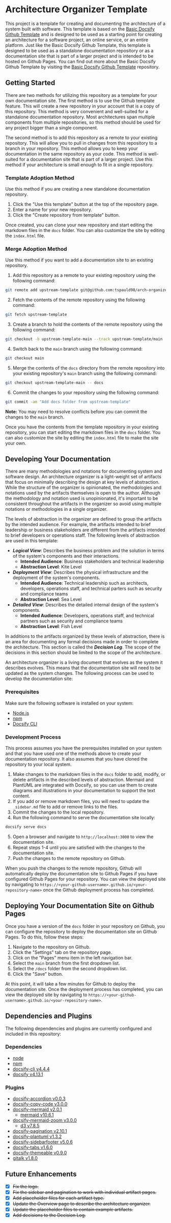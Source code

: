 # Architecture Organizer Template

This project is a template for creating and documenting the architecture of a system built with software.  This template is based on the [Basic Docsify Github Template](https://github.com/tspauld98/basic-docsify-gh-template) and is designed to be used as a starting point for creating an architecture for a software project, an online service, or an entire platform.  Just like the Basic Docsify Github Template, this template is designed to be used as a standalone documentation repository or as a documentation site that is part of a larger project and is intended to be hosted on Github Pages.  You can find out more about the Basic Docsify Github Template by visiting the [Basic Docsify Github Template](https://github.com/tspauld98/basic-docsify-gh-template) repository.

## Getting Started

There are two methods for utilizing this repository as a template for your own documentation site. The first method is to use the Github template feature. This will create a new repository in your account that is a copy of this repository. This method is very convenient and well-suited for a standalone documentation repository. Most architectures span multiple components from multiple repositories, so this method should be used for any project bigger than a single component.

The second method is to add this repository as a remote to your existing repository. This will allow you to pull in changes from this repository to a branch in your repository. This method allows you to keep your documentation in the same repository as your code. This method is well-suited for a documentation site that is part of a larger project. Use this method if your architecture is small enough to fit in a single repository.

### Template Adoption Method

Use this method if you are creating a new standalone documentation repository.

1. Click the "Use this template" button at the top of the repository page.
2. Enter a name for your new repository.
3. Click the "Create repository from template" button.

Once created, you can clone your new repository and start editing the markdown files in the `docs` folder. You can also customize the site by editing the `index.html` file.

### Merge Adoption Method

Use this method if you want to add a documentation site to an existing repository.

1. Add this repository as a remote to your existing repository using the following command:

```bash
git remote add upstream-template git@github.com:tspauld98/arch-organizer-template.git
```

2. Fetch the contents of the remote repository using the following command:

```bash
git fetch upstream-template
```

3. Create a branch to hold the contents of the remote repository using the following command:

```bash
git checkout -b upstream-template-main --track upstream-template/main
```

4. Switch back to the `main` branch using the following command:

```bash
git checkout main
```

5. Merge the contents of the `docs` directory from the remote repository into your existing repository's `main` branch using the following command:

```bash
git checkout upstream-template-main -- docs
```

6. Commit the changes to your repository using the following command:

```bash
git commit -am "Add docs folder from upstream-template"
```

**Note:** You may need to resolve conflicts before you can commit the changes to the `main` branch.

Once you have the contents from the template repository in your existing repository, you can start editing the markdown files in the `docs` folder. You can also customize the site by editing the `index.html` file to make the site your own.

## Developing Your Documentation

There are many methodologies and notations for documenting system and software design. An architecture organizer is a light-weight set of artifacts that focus on minimally describing the design at key levels of abstraction.  While the structure of the organizer is opinionated, the methodologies and notations used by the artifacts themselves is open to the author.  Although the methodology and notation used is unopinionated, it's important to be consistent throughout the artifacts in the organizer so avoid using multiple notations or methodologies in a single organizer.

The levels of abstraction in the organizer are defined to group the artifacts by the intended audience.  For example, the artifacts intended to brief leadership or business stakeholders are different from the artifacts intended to brief developers or operations staff.  The following levels of abstraction are used in this template:

- ***Logical View***: Describes the business problem and the solution in terms of the system's components and their interactions.
  - **Intended Audience**: Business stakeholders and technical leadership
  - **Abstraction Level**: Kite Level
- ***Deployment View***: Describes the physical infrastructure and the deployment of the system's components.
  - **Intended Audience**: Technical leadership such as architects, developers, operations staff, and technical parters such as security and compliance teams
  - **Abstraction Level**: Sea Level
- ***Detailed View***: Describes the detailed internal design of the system's components.
  - **Intended Audience**: Developers, operations staff, and technical partners such as security and compliance teams
  - **Abstraction Level**: Fish Level

In additions to the artifacts organized by these levels of abstraction, there is an area for documenting any formal decisions made in order to complete the architecture.  This section is called the ***Decision Log***.  The scope of the decisions in this section should be limited to the scope of the architecture.

An architecture organizer is a living document that evolves as the system it describes evolves.  This means that the documentation site will need to be updated as the system changes.  The following process can be used to develop the documentation site:

### Prerequisites

Make sure the following software is installed on your system:

- [Node.js](https://nodejs.org/en/)
- [npm](https://www.npmjs.com/)
- [Docsify CLI](https://docsify.js.org/#/quickstart?id=quick-start)

### Development Process

This process assumes you have the prerequisites installed on your system and that you have used one of the methods above to create your documentation repository.  It also assumes that you have cloned the repository to your local system.

1. Make changes to the markdown files in the `docs` folder to add, modify, or delete artifacts in the described levels of abstraction.  Mermaid and PlantUML are integrated with Docsify, so you can use them to create diagrams and illustrations in your documentation to support the text content.
2. If you add or remove markdown files, you will need to update the `_sidebar.md` file to add or remove links to the files.
3. Commit the changes to the local repository.
4. Run the following command to serve the documentation site locally:

```bash
docsify serve docs
```

5. Open a browser and navigate to `http://localhost:3000` to view the documentation site.
6. Repeat steps 1-4 until you are satisfied with the changes to the documentation site.
7. Push the changes to the remote repository on Github.

When you push the changes to the remote repository, Github will automatically deploy the documentation site to Github Pages if you have configured Github Pages for your repository. You can view the deployed site by navigating to `https://<your-github-username>.github.io/<your-repository-name>` once the Github deployment process has completed.

## Deploying Your Documentation Site on Github Pages

Once you have a version of the `docs` folder in your repository on Github, you can configure the repository to deploy the documentation site on Github Pages.  To do this, follow these steps:

1. Navigate to the repository on Github.
2. Click the "Settings" tab on the repository page.
3. Click on the "Pages" menu item in the left navigation bar.
4. Select the `main` branch from the first dropdown list.
5. Select the `/docs` folder from the second dropdown list.
6. Click the "Save" button.

At this point, it will take a few minutes for Github to deploy the documentation site.  Once the deployment process has completed, you can view the deployed site by navigating to `https://<your-github-username>.github.io/<your-repository-name>`.

## Dependencies and Plugins

The following dependencies and plugins are currently configured and included in this repository:

### Dependencies

- [node](https://nodejs.org/en/)
- [npm](https://www.npmjs.com/)
- [docsify-cli v4.4.4](https://cli.docsifyjs.org/#/)
- [docsify v4.13.1](https://docsify.js.org/#/)

### Plugins

- [docsify-accordion v0.0.3](https://www.npmjs.com/package/docsify-accordion)
- [docsify-copy-code v3.0.0](https://www.npmjs.com/package/docsify-copy-code)
- [docsify-mermaid v2.0.1](https://www.npmjs.com/package/docsify-mermaid)
  - [mermaid v10.6.1](https://mermaid.js.org/intro/)
- [docsify-mermaid-zoom v3.0.0](https://www.npmjs.com/package/docsify-mermaid-zoom)
  - [d3 v7.8.5](https://d3js.org/)
- [docsify-pagination v2.10.1](https://www.npmjs.com/package/docsify-pagination)
- [docsify-plantuml v1.3.2](https://www.npmjs.com/package/docsify-plantuml)
- [docsify-sidebarfooter v5.0.6](https://www.npmjs.com/package/@markbattistella/docsify-sidebarfooter)
- [docsify-tabs v1.6.0](https://www.npmjs.com/package/docsify-tabs)
- [docsify-themeable v0.9.0](https://www.npmjs.com/package/docsify-themeable)
- [gitalk v1.8.0](https://www.npmjs.com/package/gitalk)

## Future Enhancements

- [x] ~~Fix the logo.~~
- [x] ~~Fix the sidebar and pagination to work with individual artifact pages.~~
- [x] ~~Add placeholder files for each artifact type.~~
- [x] ~~Update the Overview page to describe the architecture organizer.~~
- [x] ~~Update the placeholder files to contain example artifacts.~~
- [x] ~~Add decisions to the Decision Log.~~
